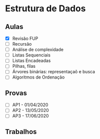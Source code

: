 # Estrutura de Dados
    
## Aulas

- [x] Revisão FUP
- [ ] Recursão
- [ ] Análise de complexidade
- [ ] Listas Sequenciais
- [ ] Listas Encadeadas
- [ ] Pilhas, filas
- [ ] Árvores binárias: representaçaõ e busca
- [ ] Algoritmos de Ordenação

## Provas

- [ ] AP1 - 01/04/2020
- [ ] AP2 - 13/05/2020
- [ ] AP3 - 17/06/2020

## Trabalhos


